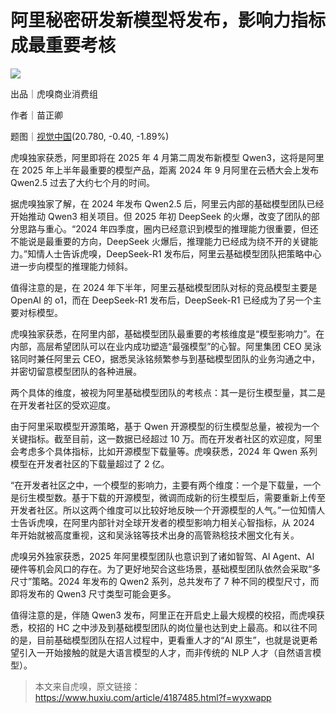 # 阿里秘密研发新模型将发布，影响力指标成最重要考核

![](https://n.sinaimg.cn/spider20250402/233/w660h373/20250402/a01e-a4802005500d2ed9f7a06ea175bd3084.jpg)

出品｜虎嗅商业消费组

作者｜苗正卿

题图｜[视觉中国](https://finance.sina.com.cn/realstock/company/sz000681/nc.shtml)(20.780, \-0.40, \-1.89%)

虎嗅独家获悉，阿里即将在 2025 年 4 月第二周发布新模型 Qwen3，这将是阿里在 2025 年上半年最重要的模型产品，距离 2024 年 9 月阿里在云栖大会上发布 Qwen2.5 过去了大约七个月的时间。

据虎嗅独家了解，在 2024 年发布 Qwen2.5 后，阿里云内部的基础模型团队已经开始推动 Qwen3 相关项目。但 2025 年初 DeepSeek 的火爆，改变了团队的部分思路与重心。“2024 年四季度，圈内已经意识到模型的推理能力很重要，但还不能说是最重要的方向，DeepSeek 火爆后，推理能力已经成为绕不开的关键能力。”知情人士告诉虎嗅，DeepSeek-R1 发布后，阿里云基础模型团队把策略中心进一步向模型的推理能力倾斜。

值得注意的是，在 2024 年下半年，阿里云基础模型团队对标的竞品模型主要是 OpenAI 的 o1，而在 DeepSeek-R1 发布后，DeepSeek-R1 已经成为了另一个主要对标模型。

虎嗅独家获悉，在阿里内部，基础模型团队最重要的考核维度是“模型影响力”。在内部，高层希望团队可以在业内成功塑造“最强模型”的心智。阿里集团 CEO 吴泳铭同时兼任阿里云 CEO，据悉吴泳铭频繁参与到基础模型团队的业务沟通之中，并密切留意模型团队的各种进展。

两个具体的维度，被视为阿里基础模型团队的考核点：其一是衍生模型量，其二是在开发者社区的受欢迎度。

由于阿里采取模型开源策略，基于 Qwen 开源模型的衍生模型总量，被视为一个关键指标。截至目前，这一数据已经超过 10 万。而在开发者社区的欢迎度，阿里会考虑多个具体指标，比如开源模型下载量等。虎嗅获悉，2024 年 Qwen 系列模型在开发者社区的下载量超过了 2 亿。

“在开发者社区之中，一个模型的影响力，主要有两个维度：一个是下载量，一个是衍生模型数。基于下载的开源模型，微调而成新的衍生模型后，需要重新上传至开发者社区。所以这两个维度可以比较好地反映一个开源模型的人气。”一位知情人士告诉虎嗅，在阿里内部针对全球开发者的模型影响力相关心智指标，从 2024 年开始就被高度重视，这和吴泳铭等技术出身的高管熟稔技术圈文化有关。

虎嗅另外独家获悉，2025 年阿里模型团队也意识到了诸如智驾、AI Agent、AI 硬件等机会风口的存在。为了更好地契合这些场景，基础模型团队依然会采取“多尺寸”策略。2024 年发布的 Qwen2 系列，总共发布了 7 种不同的模型尺寸，而即将发布的 Qwen3 尺寸类型可能会更多。

值得注意的是，伴随 Qwen3 发布，阿里正在开启史上最大规模的校招，而虎嗅获悉，校招的 HC 之中涉及到基础模型团队的岗位量也达到史上最高。和以往不同的是，目前基础模型团队在招人过程中，更看重人才的“AI 原生”，也就是说更希望引入一开始接触的就是大语言模型的人才，而非传统的 NLP 人才（自然语言模型）。

> 本文来自虎嗅，原文链接：https://www.huxiu.com/article/4187485.html?f=wyxwapp
